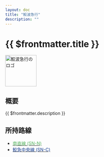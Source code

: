 ```yaml
---
layout: doc
title: "鮫波急行"
description: ""
---
```


# {{ $frontmatter.title }}
<img src="/img/company/SNKLogo.webp" alt="鮫波急行のロゴ" width="100px">

## 概要
{{ $frontmatter.description }}

## 所持路線
- [<span style="color: #54B35E">南直線 (SN-N)</span>](/company/samekyu/line/nanchokusen.md)
- [<span style="color: #194191">鮫急中央線 (SN-C)</span>](/company/samekyu/line/chuosen.md)